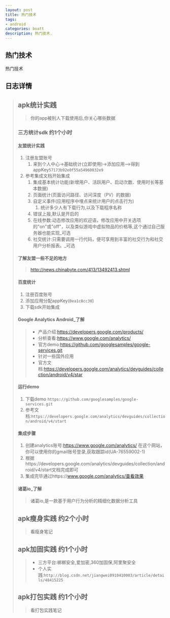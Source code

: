 ```yaml
---
layout: post
title: 热门技术
tags:
- android
categories: boatt
description: 热门技术.
---
```

## 热门技术
热门技术

<!-- more -->
## 日志详情

> ## apk统计实践
>
> > 你的app被别人下载使用后,你关心哪些数据
>
> ### 三方统计sdk 约1个小时
>
> #### 友盟统计实践
>
> 1. 注册友盟账号
>    1. 来到个人中心->基础统计(立即使用)->添加应用-->得到appKey`57173b92e0f55a54960032e9`
> 2. 参考集成文档开始集成
>    1. 集成基本统计功能(新增用户、活跃用户、启动次数、使用时长等基本数据)
>    2. 页面统计(页面访问路径、访问深度（PV）的数据)
>    3. 自定义事件(应用程序中埋点来统计用户的点击行为)
>       1. 统计多少人有下载行为,以及下载程序名称
>    4. 错误上报,默认是开启的
>    5. 在线参数:动态修改应用的欢迎语，修改应用中开关选项的"on"或"off"，以及类似游戏中虚拟物品的价格等,这个通过自己服务器也能实现_可选
>    6. 社交统计:只需要调用一行代码，便可享用到丰富的社交行为和社交用户分析报表。_可选
>
> #### 了解友盟一些不足的地方
>
> > http://news.chinabyte.com/413/13492413.shtml
>
> #### 百度统计
>
> 1. 注册百度账号
> 2. 添加应用分配appKey(`0ea1c8cc30`)
> 3. 下载sdk开始集成
>
> #### Google Analytics Android_了解
>
> > - 产品介绍:https://developers.google.com/products/
> > - 分析查看:https://www.google.com/analytics/
> > - 官方demo:https://github.com/googlesamples/google-services.git
> > - 针对一些国外应用
> > - 官方文档:https://developers.google.com/analytics/devguides/collection/android/v4/star
>
> #### 运行demo
>
> 1. 下载demo `https://github.com/googlesamples/google-services.git`
> 2. 参考文档:`https://developers.google.com/analytics/devguides/collection/android/v4/start`
>
> #### 集成步骤
>
> 1. 创建analytics账号:https://www.google.com/analytics/ 在这个网站，你可以使用你的gmail账号登录,获取跟踪id(UA-76559002-1)
> 2. 根据https://developers.google.com/analytics/devguides/collection/android/v4/start文档完成即可
> 3. 集成完毕通过https://www.google.com/analytics/查看效果
>
> #### 诸葛io_了解
>
> > 诸葛io,是一款基于用户行为分析的精细化数据分析工具
>
> ## apk瘦身实践 约2个小时
>
> > 看瘦身笔记
>
> ## apk加固实践 约1个小时
>
> > - 三方平台:梆梆安全,爱加密,360加固保,阿里聚安全
> > - 个人实践:`http://blog.csdn.net/jiangwei0910410003/article/details/48415225`
>
> 
>
> ## apk打包实践 约1个小时
>
> > 看打包实践笔记